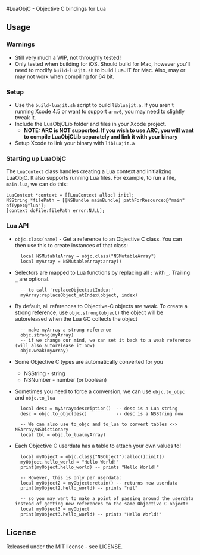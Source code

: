 #LuaObjC - Objective C bindings for Lua

## Usage

### Warnings

- Still very much a WIP, not throughly tested!
- Only tested when building for iOS.  Should build for Mac, however you'll need to modify `build-luajit.sh` to build LuaJIT for Mac.  Also, may or may not work when compiling for 64 bit.

### Setup

- Use the `build-luajit.sh` script to build `libluajit.a`. If you aren't running Xcode 4.5 or want to support `armv6`, you may need to slightly tweak it.
- Include the LuaObjCLib folder and files in your Xcode project.
	- **NOTE: ARC is NOT supported. If you wish to use ARC, you will want to compile LuaObjCLib separately and link it with your binary**
- Setup Xcode to link your binary with `libluajit.a`

### Starting up LuaObjC

The `LuaContext` class handles creating a Lua context and initializing LuaObjC. It also supports running Lua files. For example, to run a file, `main.lua`, we can do this:

	LuaContext *context = [[LuaContext alloc] init];
	NSString *filePath = [[NSBundle mainBundle] pathForResource:@"main" ofType:@"lua"];
	[context doFile:filePath error:NULL];

### Lua API

- `objc.class(name)` - Get a reference to an Objective C class. You can then use this to create instances of that class:

		local NSMutableArray = objc.class("NSMutableArray")
		local myArray = NSMutableArray:array()

- Selectors are mapped to Lua functions by replacing all `:` with `_`. Trailing `_` are optional.

		-- to call 'replaceObject:atIndex:'
		myArray:replaceObject_atIndex(object, index)

- By default, all references to Objective-C objects are weak. To create a strong reference, use `objc.strong(object)` the object will be autoreleased when the Lua GC collects the object

		-- make myArray a strong reference
		objc.strong(myArray)
		-- if we change our mind, we can set it back to a weak reference (will also autorelease it now)
		objc.weak(myArray)

- Some Objective C types are automatically converted for you

	- NSString - string
	- NSNumber - number (or boolean)

- Sometimes you need to force a conversion, we can use `objc.to_objc` and `objc.to_lua`
	
		local desc = myArray:description()  -- desc is a Lua string
		desc = objc.to_objc(desc) 			-- desc is a NSString now
		
		-- We can also use to_objc and to_lua to convert tables <-> NSArray/NSDictionary
		local tbl = objc.to_lua(myArray)

- Each Objective C userdata has a table to attach your own values to!

		local myObject = objc.class("NSObject"):alloc():init()
		myObject.hello_world = "Hello World!"
		print(myObject.hello_world) -- prints "Hello World!"

		-- However, this is only per userdata:
		local myObject2 = myObject:retain() -- returns new userdata
		print(myObject2.hello_world) -- prints "nil"

		-- so you may want to make a point of passing around the userdata instead of getting new references to the same Objective C object:
		local myObject3 = myObject
		print(myObject3.hello_world) -- prints "Hello World!"


## License

Released under the MIT license - see LICENSE.
